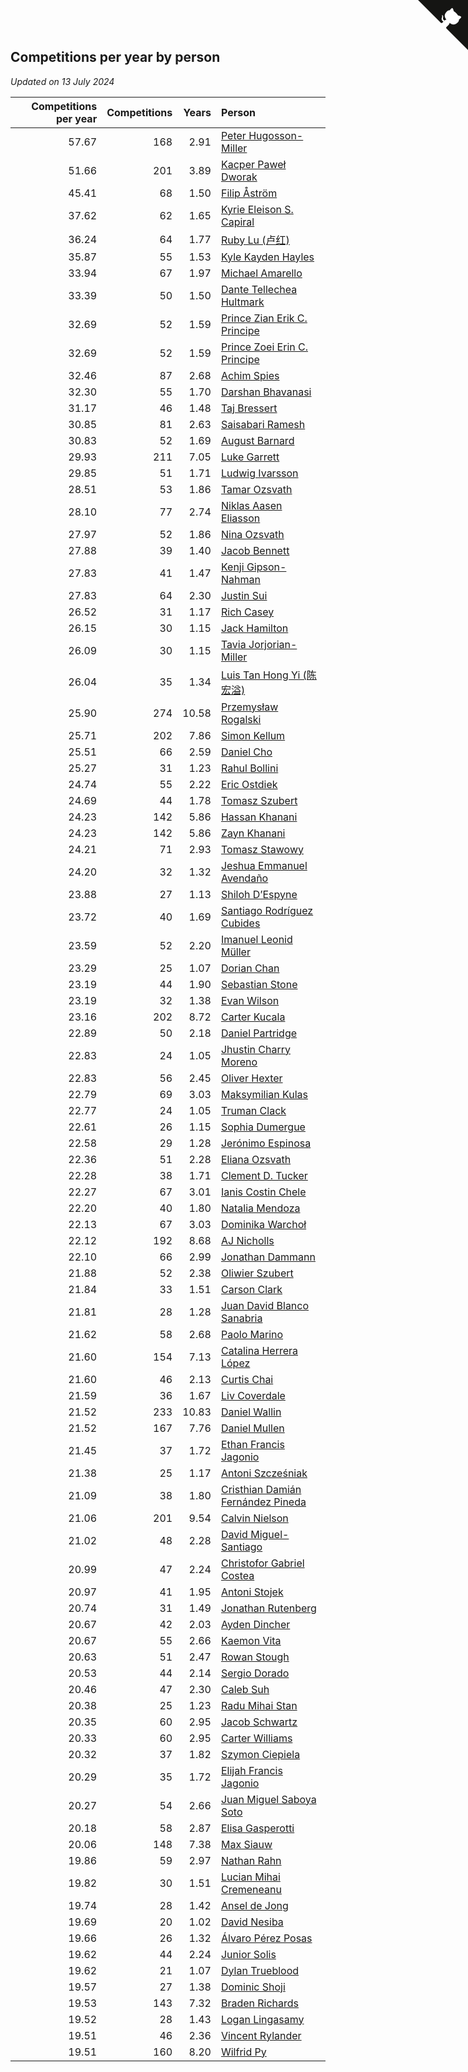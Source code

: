 ## Competitions per year by person

*Updated on 13 July 2024*

| Competitions per year | Competitions | Years | Person |
| ---: | ---: | ---: | :--- |
| 57.67 | 168 | 2.91 | [Peter Hugosson-Miller](https://www.worldcubeassociation.org/persons/2021HUGO01) |
| 51.66 | 201 | 3.89 | [Kacper Paweł Dworak](https://www.worldcubeassociation.org/persons/2020DWOR01) |
| 45.41 | 68 | 1.50 | [Filip Åström](https://www.worldcubeassociation.org/persons/2023ASTR01) |
| 37.62 | 62 | 1.65 | [Kyrie Eleison S. Capiral](https://www.worldcubeassociation.org/persons/2022CAPI02) |
| 36.24 | 64 | 1.77 | [Ruby Lu (卢红)](https://www.worldcubeassociation.org/persons/2022LURU01) |
| 35.87 | 55 | 1.53 | [Kyle Kayden Hayles](https://www.worldcubeassociation.org/persons/2022HAYL02) |
| 33.94 | 67 | 1.97 | [Michael Amarello](https://www.worldcubeassociation.org/persons/2022AMAR09) |
| 33.39 | 50 | 1.50 | [Dante Tellechea Hultmark](https://www.worldcubeassociation.org/persons/2023HULT01) |
| 32.69 | 52 | 1.59 | [Prince Zian Erik C. Principe](https://www.worldcubeassociation.org/persons/2022PRIN08) |
| 32.69 | 52 | 1.59 | [Prince Zoei Erin C. Principe](https://www.worldcubeassociation.org/persons/2022PRIN09) |
| 32.46 | 87 | 2.68 | [Achim Spies](https://www.worldcubeassociation.org/persons/2021SPIE01) |
| 32.30 | 55 | 1.70 | [Darshan Bhavanasi](https://www.worldcubeassociation.org/persons/2022BHAV01) |
| 31.17 | 46 | 1.48 | [Taj Bressert](https://www.worldcubeassociation.org/persons/2023BRES01) |
| 30.85 | 81 | 2.63 | [Saisabari Ramesh](https://www.worldcubeassociation.org/persons/2021RAME01) |
| 30.83 | 52 | 1.69 | [August Barnard](https://www.worldcubeassociation.org/persons/2022BARN21) |
| 29.93 | 211 | 7.05 | [Luke Garrett](https://www.worldcubeassociation.org/persons/2017GARR05) |
| 29.85 | 51 | 1.71 | [Ludwig Ivarsson](https://www.worldcubeassociation.org/persons/2022IVAR01) |
| 28.51 | 53 | 1.86 | [Tamar Ozsvath](https://www.worldcubeassociation.org/persons/2022OZSV04) |
| 28.10 | 77 | 2.74 | [Niklas Aasen Eliasson](https://www.worldcubeassociation.org/persons/2021ELIA01) |
| 27.97 | 52 | 1.86 | [Nina Ozsvath](https://www.worldcubeassociation.org/persons/2022OZSV03) |
| 27.88 | 39 | 1.40 | [Jacob Bennett](https://www.worldcubeassociation.org/persons/2023BENN04) |
| 27.83 | 41 | 1.47 | [Kenji Gipson-Nahman](https://www.worldcubeassociation.org/persons/2023GIPS01) |
| 27.83 | 64 | 2.30 | [Justin Sui](https://www.worldcubeassociation.org/persons/2022SUIJ01) |
| 26.52 | 31 | 1.17 | [Rich Casey](https://www.worldcubeassociation.org/persons/2023CASE06) |
| 26.15 | 30 | 1.15 | [Jack Hamilton](https://www.worldcubeassociation.org/persons/2023HAMI08) |
| 26.09 | 30 | 1.15 | [Tavia Jorjorian-Miller](https://www.worldcubeassociation.org/persons/2023JORJ01) |
| 26.04 | 35 | 1.34 | [Luis Tan Hong Yi (陈宏溢)](https://www.worldcubeassociation.org/persons/2023YILU01) |
| 25.90 | 274 | 10.58 | [Przemysław Rogalski](https://www.worldcubeassociation.org/persons/2013ROGA02) |
| 25.71 | 202 | 7.86 | [Simon Kellum](https://www.worldcubeassociation.org/persons/2016KELL12) |
| 25.51 | 66 | 2.59 | [Daniel Cho](https://www.worldcubeassociation.org/persons/2021CHOD01) |
| 25.27 | 31 | 1.23 | [Rahul Bollini](https://www.worldcubeassociation.org/persons/2023BOLL01) |
| 24.74 | 55 | 2.22 | [Eric Ostdiek](https://www.worldcubeassociation.org/persons/2022OSTD01) |
| 24.69 | 44 | 1.78 | [Tomasz Szubert](https://www.worldcubeassociation.org/persons/2022SZUB02) |
| 24.23 | 142 | 5.86 | [Hassan Khanani](https://www.worldcubeassociation.org/persons/2018KHAN26) |
| 24.23 | 142 | 5.86 | [Zayn Khanani](https://www.worldcubeassociation.org/persons/2018KHAN28) |
| 24.21 | 71 | 2.93 | [Tomasz Stawowy](https://www.worldcubeassociation.org/persons/2021STAW01) |
| 24.20 | 32 | 1.32 | [Jeshua Emmanuel Avendaño](https://www.worldcubeassociation.org/persons/2023AVEN01) |
| 23.88 | 27 | 1.13 | [Shiloh D’Espyne](https://www.worldcubeassociation.org/persons/2023DESP01) |
| 23.72 | 40 | 1.69 | [Santiago Rodríguez Cubides](https://www.worldcubeassociation.org/persons/2022CUBI01) |
| 23.59 | 52 | 2.20 | [Imanuel Leonid Müller](https://www.worldcubeassociation.org/persons/2022MULL02) |
| 23.29 | 25 | 1.07 | [Dorian Chan](https://www.worldcubeassociation.org/persons/2023DORI01) |
| 23.19 | 44 | 1.90 | [Sebastian Stone](https://www.worldcubeassociation.org/persons/2022STON09) |
| 23.19 | 32 | 1.38 | [Evan Wilson](https://www.worldcubeassociation.org/persons/2023WILS11) |
| 23.16 | 202 | 8.72 | [Carter Kucala](https://www.worldcubeassociation.org/persons/2015KUCA01) |
| 22.89 | 50 | 2.18 | [Daniel Partridge](https://www.worldcubeassociation.org/persons/2022PART02) |
| 22.83 | 24 | 1.05 | [Jhustin Charry Moreno](https://www.worldcubeassociation.org/persons/2023MORE20) |
| 22.83 | 56 | 2.45 | [Oliver Hexter](https://www.worldcubeassociation.org/persons/2022HEXT01) |
| 22.79 | 69 | 3.03 | [Maksymilian Kulas](https://www.worldcubeassociation.org/persons/2021KULA02) |
| 22.77 | 24 | 1.05 | [Truman Clack](https://www.worldcubeassociation.org/persons/2023CLAC02) |
| 22.61 | 26 | 1.15 | [Sophia Dumergue](https://www.worldcubeassociation.org/persons/2023DUME02) |
| 22.58 | 29 | 1.28 | [Jerónimo Espinosa](https://www.worldcubeassociation.org/persons/2023ESPI07) |
| 22.36 | 51 | 2.28 | [Eliana Ozsvath](https://www.worldcubeassociation.org/persons/2022OZSV01) |
| 22.28 | 38 | 1.71 | [Clement D. Tucker](https://www.worldcubeassociation.org/persons/2022TUCK09) |
| 22.27 | 67 | 3.01 | [Ianis Costin Chele](https://www.worldcubeassociation.org/persons/2021CHEL01) |
| 22.20 | 40 | 1.80 | [Natalia Mendoza](https://www.worldcubeassociation.org/persons/2022MEND24) |
| 22.13 | 67 | 3.03 | [Dominika Warchoł](https://www.worldcubeassociation.org/persons/2021WARC01) |
| 22.12 | 192 | 8.68 | [AJ Nicholls](https://www.worldcubeassociation.org/persons/2015NICH04) |
| 22.10 | 66 | 2.99 | [Jonathan Dammann](https://www.worldcubeassociation.org/persons/2021DAMM01) |
| 21.88 | 52 | 2.38 | [Oliwier Szubert](https://www.worldcubeassociation.org/persons/2022SZUB01) |
| 21.84 | 33 | 1.51 | [Carson Clark](https://www.worldcubeassociation.org/persons/2023CLAR02) |
| 21.81 | 28 | 1.28 | [Juan David Blanco Sanabria](https://www.worldcubeassociation.org/persons/2023SANA04) |
| 21.62 | 58 | 2.68 | [Paolo Marino](https://www.worldcubeassociation.org/persons/2021MARI04) |
| 21.60 | 154 | 7.13 | [Catalina Herrera López](https://www.worldcubeassociation.org/persons/2017LOPE31) |
| 21.60 | 46 | 2.13 | [Curtis Chai](https://www.worldcubeassociation.org/persons/2022CHAI02) |
| 21.59 | 36 | 1.67 | [Liv Coverdale](https://www.worldcubeassociation.org/persons/2022COVE02) |
| 21.52 | 233 | 10.83 | [Daniel Wallin](https://www.worldcubeassociation.org/persons/2013WALL03) |
| 21.52 | 167 | 7.76 | [Daniel Mullen](https://www.worldcubeassociation.org/persons/2016MULL04) |
| 21.45 | 37 | 1.72 | [Ethan Francis Jagonio](https://www.worldcubeassociation.org/persons/2022JAGO03) |
| 21.38 | 25 | 1.17 | [Antoni Szcześniak](https://www.worldcubeassociation.org/persons/2023SZCZ04) |
| 21.09 | 38 | 1.80 | [Cristhian Damián Fernández Pineda](https://www.worldcubeassociation.org/persons/2022PINE05) |
| 21.06 | 201 | 9.54 | [Calvin Nielson](https://www.worldcubeassociation.org/persons/2014NIEL03) |
| 21.02 | 48 | 2.28 | [David Miguel-Santiago](https://www.worldcubeassociation.org/persons/2022MIGU02) |
| 20.99 | 47 | 2.24 | [Christofor Gabriel Costea](https://www.worldcubeassociation.org/persons/2022COST03) |
| 20.97 | 41 | 1.95 | [Antoni Stojek](https://www.worldcubeassociation.org/persons/2022STOJ03) |
| 20.74 | 31 | 1.49 | [Jonathan Rutenberg](https://www.worldcubeassociation.org/persons/2023RUTE01) |
| 20.67 | 42 | 2.03 | [Ayden Dincher](https://www.worldcubeassociation.org/persons/2022DINC01) |
| 20.67 | 55 | 2.66 | [Kaemon Vita](https://www.worldcubeassociation.org/persons/2021VITA01) |
| 20.63 | 51 | 2.47 | [Rowan Stough](https://www.worldcubeassociation.org/persons/2022STOU01) |
| 20.53 | 44 | 2.14 | [Sergio Dorado](https://www.worldcubeassociation.org/persons/2022CORR05) |
| 20.46 | 47 | 2.30 | [Caleb Suh](https://www.worldcubeassociation.org/persons/2022SUHC01) |
| 20.38 | 25 | 1.23 | [Radu Mihai Stan](https://www.worldcubeassociation.org/persons/2023STAN09) |
| 20.35 | 60 | 2.95 | [Jacob Schwartz](https://www.worldcubeassociation.org/persons/2021SCHW01) |
| 20.33 | 60 | 2.95 | [Carter Williams](https://www.worldcubeassociation.org/persons/2021WILL06) |
| 20.32 | 37 | 1.82 | [Szymon Ciepiela](https://www.worldcubeassociation.org/persons/2022CIEP01) |
| 20.29 | 35 | 1.72 | [Elijah Francis Jagonio](https://www.worldcubeassociation.org/persons/2022JAGO02) |
| 20.27 | 54 | 2.66 | [Juan Miguel Saboya Soto](https://www.worldcubeassociation.org/persons/2021SOTO01) |
| 20.18 | 58 | 2.87 | [Elisa Gasperotti](https://www.worldcubeassociation.org/persons/2021GASP01) |
| 20.06 | 148 | 7.38 | [Max Siauw](https://www.worldcubeassociation.org/persons/2017SIAU02) |
| 19.86 | 59 | 2.97 | [Nathan Rahn](https://www.worldcubeassociation.org/persons/2021RAHN01) |
| 19.82 | 30 | 1.51 | [Lucian Mihai Cremeneanu](https://www.worldcubeassociation.org/persons/2023CREM01) |
| 19.74 | 28 | 1.42 | [Ansel de Jong](https://www.worldcubeassociation.org/persons/2023JONG01) |
| 19.69 | 20 | 1.02 | [David Nesiba](https://www.worldcubeassociation.org/persons/2023NESI01) |
| 19.66 | 26 | 1.32 | [Álvaro Pérez Posas](https://www.worldcubeassociation.org/persons/2023POSA01) |
| 19.62 | 44 | 2.24 | [Junior Solis](https://www.worldcubeassociation.org/persons/2022SOLI03) |
| 19.62 | 21 | 1.07 | [Dylan Trueblood](https://www.worldcubeassociation.org/persons/2023TRUE02) |
| 19.57 | 27 | 1.38 | [Dominic Shoji](https://www.worldcubeassociation.org/persons/2023SHOJ01) |
| 19.53 | 143 | 7.32 | [Braden Richards](https://www.worldcubeassociation.org/persons/2017RICH02) |
| 19.52 | 28 | 1.43 | [Logan Lingasamy](https://www.worldcubeassociation.org/persons/2023LING02) |
| 19.51 | 46 | 2.36 | [Vincent Rylander](https://www.worldcubeassociation.org/persons/2022RYLA01) |
| 19.51 | 160 | 8.20 | [Wilfrid Py](https://www.worldcubeassociation.org/persons/2016PYWI01) |


<a href="https://github.com/jonatanklosko/wca_statistics" class="github-corner" aria-label="View source on Github"><svg width="80" height="80" viewBox="0 0 250 250" style="fill:#151513; color:#fff; position: absolute; top: 0; border: 0; right: 0;" aria-hidden="true"><path d="M0,0 L115,115 L130,115 L142,142 L250,250 L250,0 Z"></path><path d="M128.3,109.0 C113.8,99.7 119.0,89.6 119.0,89.6 C122.0,82.7 120.5,78.6 120.5,78.6 C119.2,72.0 123.4,76.3 123.4,76.3 C127.3,80.9 125.5,87.3 125.5,87.3 C122.9,97.6 130.6,101.9 134.4,103.2" fill="currentColor" style="transform-origin: 130px 106px;" class="octo-arm"></path><path d="M115.0,115.0 C114.9,115.1 118.7,116.5 119.8,115.4 L133.7,101.6 C136.9,99.2 139.9,98.4 142.2,98.6 C133.8,88.0 127.5,74.4 143.8,58.0 C148.5,53.4 154.0,51.2 159.7,51.0 C160.3,49.4 163.2,43.6 171.4,40.1 C171.4,40.1 176.1,42.5 178.8,56.2 C183.1,58.6 187.2,61.8 190.9,65.4 C194.5,69.0 197.7,73.2 200.1,77.6 C213.8,80.2 216.3,84.9 216.3,84.9 C212.7,93.1 206.9,96.0 205.4,96.6 C205.1,102.4 203.0,107.8 198.3,112.5 C181.9,128.9 168.3,122.5 157.7,114.1 C157.9,116.9 156.7,120.9 152.7,124.9 L141.0,136.5 C139.8,137.7 141.6,141.9 141.8,141.8 Z" fill="currentColor" class="octo-body"></path></svg></a><style>.github-corner:hover .octo-arm{animation:octocat-wave 560ms ease-in-out}@keyframes octocat-wave{0%,100%{transform:rotate(0)}20%,60%{transform:rotate(-25deg)}40%,80%{transform:rotate(10deg)}}@media (max-width:500px){.github-corner:hover .octo-arm{animation:none}.github-corner .octo-arm{animation:octocat-wave 560ms ease-in-out}}</style>
